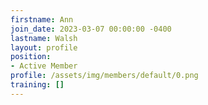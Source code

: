 ```yaml
---
firstname: Ann
join_date: 2023-03-07 00:00:00 -0400
lastname: Walsh
layout: profile
position:
- Active Member
profile: /assets/img/members/default/0.png
training: []
---
```

